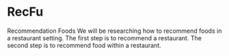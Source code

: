 # RecFu
Recommendation Foods
We will be researching how to recommend foods in a restaurant setting.
The first step is to recommend a restaurant.
The second step is to recommend food within a restaurant.
